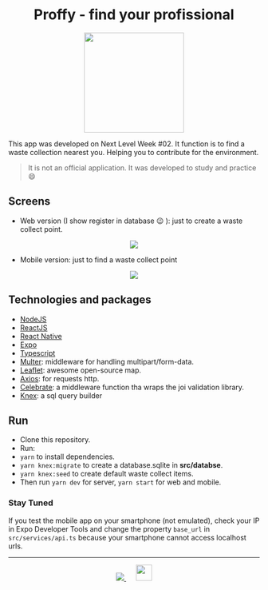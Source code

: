 <h1 align="center">Proffy - find your profissional</h1>
<p align="center">
  <img src="./ecoleta.svg" width="200px"/>
</p>

This app was developed on Next Level Week #02. It function is to find a waste collection nearest you. Helping you to contribute for the environment.

> It is not an official application. It was developed to study and practice 😄

## Screens

- Web version (I show register in database 😉 ): just to create a waste collect point.
<div align="center">
  <img src="./web.gif" width="auto"/>
</div>

- Mobile version: just to find a waste collect point
<div align="center">
  <img src="./mobile.gif" width="auto"/>
</div>

## Technologies and packages

- [NodeJS](https://nodejs.org/)
- [ReactJS](https://pt-br.reactjs.org/)
- [React Native](https://reactnative.dev/)
- [Expo](https://expo.io/)
- [Typescript](https://www.typescriptlang.org/)
- [Multer](https://github.com/expressjs/multer): middleware for handling multipart/form-data.
- [Leaflet](https://leafletjs.com/): awesome open-source map.
- [Axios](): for requests http.
- [Celebrate](): a middleware function tha wraps the joi validation library.
- [Knex](): a sql query builder

## Run

- Clone this repository.
- Run:
- `yarn` to install dependencies.
- `yarn knex:migrate` to create a database.sqlite in **src/databse**.
- `yarn knex:seed` to create default waste collect items.
- Then run `yarn dev` for server, `yarn start` for web and mobile.

### Stay Tuned

If you test the mobile app on your smartphone (not emulated), check your IP in Expo Developer Tools and change the property `base_url` in `src/services/api.ts` because your smartphone cannot access localhost urls.

---

<p align="center">
  <a href="https://www.linkedin.com/in/felipeolliveira/">
    <img src="https://img.icons8.com/color/32/000000/linkedin-circled.png">
  </a>
  &nbsp&nbsp&nbsp&nbsp
  <a href="https://github.com/felipeolliveira">
    <img width="32px" height="32px" src="https://img.icons8.com/ios-glyphs/48/000000/github.png">
  </a>
</p>
